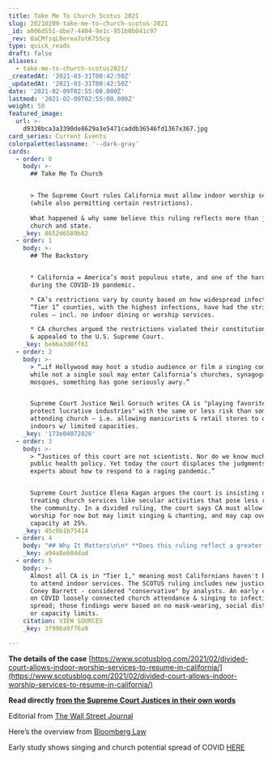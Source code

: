```yaml
---
title: Take Me To Church Scotus 2021
slug: 20210209-take-me-to-church-scotus-2021
_id: a006d551-dbe7-4404-9e1c-951b0b041c97
_rev: 0aCMfzqL0erea7otK755cg
type: quick_reads
draft: false
aliases:
  - take-me-to-church-scotus2021/
_createdAt: '2021-03-31T00:42:50Z'
_updatedAt: '2021-03-31T00:42:50Z'
date: '2021-02-09T02:55:00.000Z'
lastmod: '2021-02-09T02:55:00.000Z'
weight: 50
featured_image:
  url: >-
    d9338bca3a3390de8629a3e5471caddb36546fd1367x367.jpg
card_series: Current Events
colorpaletteclassname: '--dark-gray'
cards:
  - order: 0
    body: >-
      ## Take Me To Church


      > The Supreme Court rules California must allow indoor worship services
      (while also permitting certain restrictions).  
        
      What happened & why some believe this ruling reflects more than just
      church and state.
    _key: 8652d6589b82
  - order: 1
    body: >-
      ## The Backstory


      * California = America’s most populous state, and one of the hardest-hit
      during the COVID-19 pandemic.

      * CA’s restrictions vary by county based on how widespread infection is.
      “Tier 1” counties, with the highest infections, have had the strictest
      rules – incl. no indoor dining or worship services.

      * CA churches argued the restrictions violated their constitutional rights
      & appealed to the U.S. Supreme Court.
    _key: beb6a3d0ff61
  - order: 2
    body: >-
      > “…if Hollywood may host a studio audience or film a singing competition
      while not a single soul may enter California’s churches, synagogues, and
      mosques, something has gone seriously awry.”


      Supreme Court Justice Neil Gorsuch writes CA is "playing favorites ... to
      protect lucrative industries" with the same or less risk than someone
      attending church – i.e. allowing manicurists & retail stores to operate
      indoors w/ limited capacities.
    _key: '173e04072826'
  - order: 3
    body: >-
      > “Justices of this court are not scientists. Nor do we know much about
      public health policy. Yet today the court displaces the judgments of
      experts about how to respond to a raging pandemic.”


      Supreme Court Justice Elena Kagan argues the court is insisting on
      treating church services like secular activities that pose less risk to
      the community. In a divided ruling, the court says CA must allow indoor
      worship for now but may limit singing & chanting, and may cap overall
      capacity at 25%.
    _key: 45c0b1b75414
  - order: 4
    body: "## Why It Matters\n\n* **Does this ruling reflect a greater legal or social trend? Two points to consider:**\n* _“…the orders marked a_\_**_new display of the eagerness of the court’s conservative wing_**\__to protect religious rights even when officials say public health is at stake.”_ Bloomberg Law\n* _“**Politicians are increasingly trying to restrict core American liberties**, and the courts are a last line of defense.”_ The Wall Street Journal (op-ed)"
    _key: a94a8e604dad
  - order: 5
    body: >-
      Almost all CA is in "Tier 1," meaning most Californians haven't been able
      to attend indoor services. The SCOTUS ruling includes new justice Amy
      Coney Barrett - considered "conservative" by analysts. An early case study
      on COVID loosely connected church attendance & singing to infection
      spread; those findings were based on no mask-wearing, social distancing,
      or capacity limits.
    citation: VIEW SOURCES
    _key: 3f996a9f76a9

---
```

**The details of the case** [https://www.scotusblog.com/2021/02/divided-court-allows-indoor-worship-services-to-resume-in-california/](https://www.scotusblog.com/2021/02/divided-court-allows-indoor-worship-services-to-resume-in-california/)

**Read directly** [**from the Supreme Court Justices in their own words**](https://www.supremecourt.gov/opinions/20pdf/20a136_bq7c.pdf)

Editorial from [The Wall Street Journal](https://www.wsj.com/articles/the-supreme-court-steps-up-again-11612734675)

Here’s the overview from [Bloomberg Law](https://news.bloomberglaw.com/us-law-week/supreme-court-lets-some-california-churches-hold-indoor-services)

Early study shows singing and church potential spread of COVID [HERE](https://www.cdc.gov/mmwr/volumes/69/wr/mm6914e1.htm)